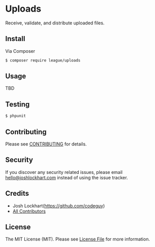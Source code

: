 # Uploads

Receive, validate, and distribute uploaded files.

## Install

Via Composer

``` bash
$ composer require league/uploads
```

## Usage

TBD

## Testing

``` bash
$ phpunit
```

## Contributing

Please see [CONTRIBUTING](CONTRIBUTING.md) for details.

## Security

If you discover any security related issues, please email hello@joshlockhart.com instead of using the issue tracker.

## Credits

- Josh Lockhart(https://github.com/codeguy)
- [All Contributors](../../contributors)

## License

The MIT License (MIT). Please see [License File](LICENSE.md) for more information.
